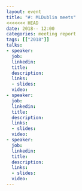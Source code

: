 ```yaml
---
layout: event
title: "#: MLDublin meets"
<<<<<<< HEAD
date: 2018-- 12:00
categories: meeting report
tags: [["2018"]]
talks:
- speaker: 
  job: 
  linkedin: 
  title: 
  description: 
  links:
  - slides: 
  video: 
- speaker: 
  job: 
  linkedin: 
  title: 
  description: 
  links:
  - slides: 
  video: 
- speaker: 
  job: 
  linkedin: 
  title: 
  description: 
  links:
  - slides: 
  video: 
---
```


